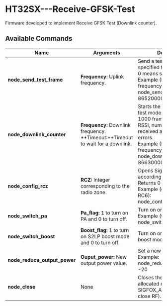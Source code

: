 # HT32SX---Receive-GFSK-Test

Firmware developed to implement Receive GFSK Test (Downlink counter). 

## Available Commands

| Name | Arguments | Descripton | 
| --- | --- | --- |
| **node_send_test_frame** | **Frequency:**  Uplink frequency.<br/> | Send a test frame to the specified frequency. Error 0 means success.<br/> Example (RC6 uplink frequency):<br/> node_send_test_frame 865200000|
| **node_downlink_counter** | **Frequency:**  Downlink frequency.<br/> **Timeout:**Timeout to wait for a downlink. | Starts the GFSK receive test mode. It will wait for 1000 frames and return RSSI, number of downlink received and number of errors. <br/>Example (RC6 downlink frequency):<br/>node_downlink_counter 866300000 2|
| **node_config_rcz** | **RCZ:** Integer corresponding to the radio zone. | Opens SigFox Library according to the zone. Returns 0 if ok.<br/>Example (configuring to RC6):<br/>node_config_rcz 6 |
| **node_switch_pa** | **Pa_flag:** 1 to turn on PA and 0 to turn off. | Turn on or turn off PA. <br/>Example (turning on):<br/> node_switch_pa 1|
| **node_switch_boost** | **Boost_flag:** 1 to turn on S2LP boost mode and 0 to turn off. | Turn on or turn off S2LP boost mode. |
| **node_reduce_output_power** | **Ouput_power:** New output power value. | Set a new output power.<br/> Example:<br/>node_reduce_output_power -20 |
| **node_close** | None | Closes the library (Free the allocated memory of SIGFOX_API_open and close RF). |